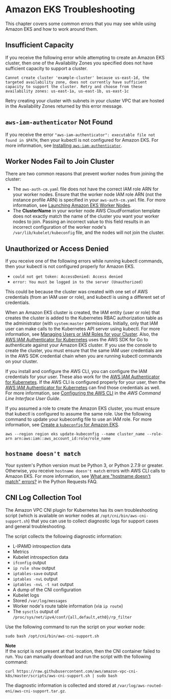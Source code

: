 # Amazon EKS Troubleshooting<a name="troubleshooting"></a>

This chapter covers some common errors that you may see while using Amazon EKS and how to work around them\.

## Insufficient Capacity<a name="ICE"></a>

If you receive the following error while attempting to create an Amazon EKS cluster, then one of the Availability Zones you specified does not have sufficient capacity to support a cluster\.

`Cannot create cluster 'example-cluster' because us-east-1d, the targeted availability zone, does not currently have sufficient capacity to support the cluster. Retry and choose from these availability zones: us-east-1a, us-east-1b, us-east-1c`

Retry creating your cluster with subnets in your cluster VPC that are hosted in the Availability Zones returned by this error message\.

## `aws-iam-authenticator` Not Found<a name="no-auth-provider"></a>

If you receive the error `"aws-iam-authenticator": executable file not found in $PATH`, then your kubectl is not configured for Amazon EKS\. For more information, see [Installing `aws-iam-authenticator`](install-aws-iam-authenticator.md)\.

## Worker Nodes Fail to Join Cluster<a name="worker-node-fail"></a>

There are two common reasons that prevent worker nodes from joining the cluster:
+ The `aws-auth-cm.yaml` file does not have the correct IAM role ARN for your worker nodes\. Ensure that the worker node IAM role ARN \(not the instance profile ARN\) is specified in your `aws-auth-cm.yaml` file\. For more information, see [Launching Amazon EKS Worker Nodes](launch-workers.md)\.
+ The **ClusterName** in your worker node AWS CloudFormation template does not exactly match the name of the cluster you want your worker nodes to join\. Passing an incorrect value to this field results in an incorrect configuration of the worker node's `/var/lib/kubelet/kubeconfig` file, and the nodes will not join the cluster\.

## Unauthorized or Access Denied<a name="unauthorized"></a>

If you receive one of the following errors while running kubectl commands, then your kubectl is not configured properly for Amazon EKS\.
+ `could not get token: AccessDenied: Access denied`
+ `error: You must be logged in to the server (Unauthorized)`

This could be because the cluster was created with one set of AWS credentials \(from an IAM user or role\), and kubectl is using a different set of credentials\.

When an Amazon EKS cluster is created, the IAM entity \(user or role\) that creates the cluster is added to the Kubernetes RBAC authorization table as the administrator \(with `system:master` permissions\. Initially, only that IAM user can make calls to the Kubernetes API server using kubectl\. For more information, see [Managing Users or IAM Roles for your Cluster](add-user-role.md)\. Also, the [AWS IAM Authenticator for Kubernetes](https://github.com/kubernetes-sigs/aws-iam-authenticator) uses the AWS SDK for Go to authenticate against your Amazon EKS cluster\. If you use the console to create the cluster, you must ensure that the same IAM user credentials are in the AWS SDK credential chain when you are running kubectl commands on your cluster\.

If you install and configure the AWS CLI, you can configure the IAM credentials for your user\. These also work for the [AWS IAM Authenticator for Kubernetes](https://github.com/kubernetes-sigs/aws-iam-authenticator)\. If the AWS CLI is configured properly for your user, then the [AWS IAM Authenticator for Kubernetes](https://github.com/kubernetes-sigs/aws-iam-authenticator) can find those credentials as well\. For more information, see [Configuring the AWS CLI](https://docs.aws.amazon.com/cli/latest/userguide/cli-chap-getting-started.html) in the *AWS Command Line Interface User Guide*\.

If you assumed a role to create the Amazon EKS cluster, you must ensure that kubectl is configured to assume the same role\. Use the following command to update your kubeconfig file to use an IAM role\. For more information, see [Create a `kubeconfig` for Amazon EKS](create-kubeconfig.md)\.

```
aws --region region eks update-kubeconfig --name cluster_name --role-arn arn:aws:iam::aws_account_id:role/role_name
```

## `hostname doesn't match`<a name="python-version"></a>

Your system's Python version must be Python 3, or Python 2\.7\.9 or greater\. Otherwise, you receive `hostname doesn't match` errors with AWS CLI calls to Amazon EKS\. For more information, see [What are "hostname doesn't match" errors?](http://docs.python-requests.org/en/master/community/faq/#what-are-hostname-doesn-t-match-errors) in the Python Requests FAQ\.

## CNI Log Collection Tool<a name="troubleshoot-cni"></a>

The Amazon VPC CNI plugin for Kubernetes has its own troubleshooting script \(which is available on worker nodes at `/opt/cni/bin/aws-cni-support.sh`\) that you can use to collect diagnostic logs for support cases and general troubleshooting\.

The script collects the following diagnostic information:
+ L\-IPAMD introspection data
+ Metrics
+ Kubelet introspection data
+ `ifconfig` output
+ `ip rule show` output
+ `iptables-save` output
+ `iptables -nvL` output
+ `iptables -nvL -t nat` output
+ A dump of the CNI configuration
+ Kubelet logs
+ Stored `/var/log/messages`
+ Worker node's route table information \(via `ip route`\)
+ The `sysctls` output of `/proc/sys/net/ipv4/conf/{all,default,eth0}/rp_filter`

Use the following command to run the script on your worker node:

```
sudo bash /opt/cni/bin/aws-cni-support.sh
```

**Note**  
If the script is not present at that location, then the CNI container failed to run\. You can manually download and run the script with the following command:  

```
curl https://raw.githubusercontent.com/aws/amazon-vpc-cni-k8s/master/scripts/aws-cni-support.sh | sudo bash
```

The diagnostic information is collected and stored at `/var/log/aws-routed-eni/aws-cni-support.tar.gz`\.